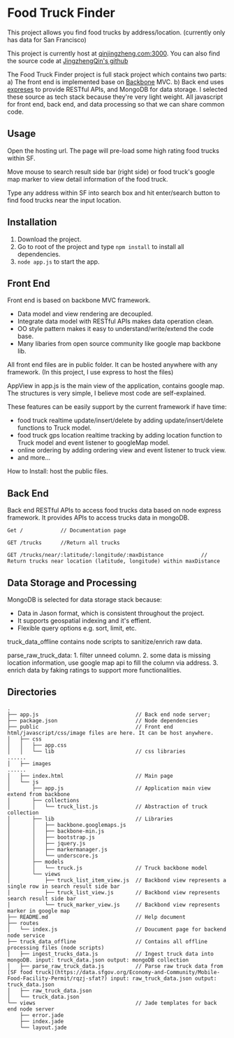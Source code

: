 Food Truck Finder
=================

This project allows you find food trucks by address/location. (currently only has data for San Francisco)

This project is currently host at [qinjingzheng.com:3000](http://qinjingzheng.com:3000). You can also find the source code at [JingzhengQin's github](https://github.com/JingzhengQin/food_truck)

The Food Truck Finder project is full stack project which contains two parts: a) The front end is implemented base on [Backbone](http://backbonejs.org/) MVC. b) Back end uses [expreses](http://expressjs.com/) to provide RESTful APIs, and MongoDB for data storage. I selected these source as tech stack because they're very light weight. All javascript for front end, back end, and data processing so that we can share common code.

Usage
-----

Open the hosting url. The page will pre-load some high rating food trucks within SF. 

Move mouse to search result side bar (right side) or food truck's google map marker to view detail information of the food truck.

Type any address within SF into search box and hit enter/search button to find food trucks near the input location.

Installation
------------
1. Download the project.
2. Go to root of the project and type `npm install` to install all dependencies.
3. `node app.js` to start the app.

Front End
---------
Front end is based on backbone MVC framework. 
* Data model and view rendering are decoupled.
* Integrate data model with RESTful APIs makes data operation clean.
* OO style pattern makes it easy to understand/write/extend the code base.
* Many libaries from open source community like google map backbone lib.

All front end files are in public folder. It can be hosted anywhere with any framework. (In this project, I use express to host the files)

AppView in app.js is the main view of the application, contains google map. The structures is very simple, I believe most code are self-explained.

These features can be easily support by the current framework if have time:
* food truck realtime update/insert/delete by adding update/insert/delete functions to Truck model.
* food truck gps location realtime tracking by adding location function to Truck model and event listener to googleMap model.
* online ordering by adding ordering view and event listener to truck view.
* and more...

How to Install: host the public files.

Back End
--------
Back end RESTful APIs to access food trucks data based on node express framework.
It provides APIs to access trucks data in mongoDB.
```
Get /            // Documentation page

GET /trucks      //Return all trucks

GET /trucks/near/:latitude/:longitude/:maxDistance            // Return trucks near location (latitude, longitude) within maxDistance
```

Data Storage and Processing
---------------------------
MongoDB is selected for data storage stack because:
* Data in Jason format, which is consistent throughout the project.
* It supports geospatial indexing and it's effient.
* Flexible query options e.g. sort, limit, etc.
 
truck_data_offline contains node scripts to sanitize/enrich raw data.

parse_raw_truck_data:
    1. filter unneed column.
    2. some data is missing location information, use google map api to fill the column via address. 
    3. enrich data by faking ratings to support more functionalities.


Directories
-----------
```
.
├── app.js                               // Back end node server;
├── package.json                         // Node dependencies
├── public                               // Front end html/javascript/css/image files are here. It can be host anywhere.
│   ├── css
│   │   ├── app.css
│   │   └── lib                          // css libraries
......
│   ├── images
......
│   ├── index.html                       // Main page
│   └── js
│       ├── app.js                       // Application main view extend from backbone
│       ├── collections
│       │   └── truck_list.js            // Abstraction of truck collection
│       ├── lib                          // Libraries
│       │   ├── backbone.googlemaps.js
│       │   ├── backbone-min.js
│       │   ├── bootstrap.js
│       │   ├── jquery.js
│       │   ├── markermanager.js
│       │   └── underscore.js
│       ├── models
│       │   └── truck.js                 // Truck backbone model
│       └── views
│           ├── truck_list_item_view.js  // Backbond view represents a single row in search result side bar  
│           ├── truck_list_view.js       // Backbond view represents search result side bar
│           └── truck_marker_view.js     // Backbond view represents marker in google map
├── README.md                            // Help document
├── routes
│   └── index.js                         // Doucument page for backend node service
├── truck_data_offline                   // Contains all offline processing files (node scripts)
│   ├── ingest_trucks_data.js            // Ingest truck data into mongoDB. input: truck_data.json output: mongoDB collection
│   ├── parse_raw_truck_data.js          // Parse raw truck data from [SF food truck](https://data.sfgov.org/Economy-and-Community/Mobile-Food-Facility-Permit/rqzj-sfat?) input: raw_truck_data.json output: truck_data.json
│   ├── raw_truck_data.json
│   └── truck_data.json
└── views                                // Jade templates for back end node server
    ├── error.jade
    ├── index.jade
    └── layout.jade
```

